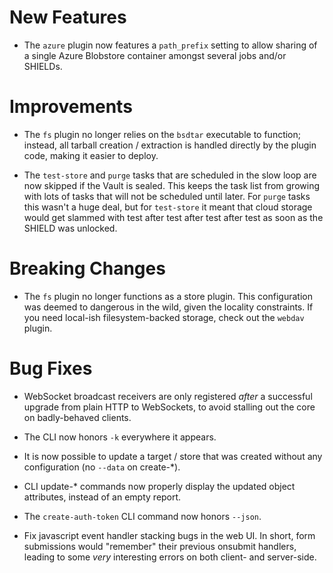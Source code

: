 # New Features

- The `azure` plugin now features a `path_prefix` setting to allow
  sharing of a single Azure Blobstore container amongst several
  jobs and/or SHIELDs.

# Improvements

- The `fs` plugin no longer relies on the `bsdtar` executable to
  function; instead, all tarball creation / extraction is handled
  directly by the plugin code, making it easier to deploy.

- The `test-store` and `purge` tasks that are scheduled in the
  slow loop are now skipped if the Vault is sealed.  This keeps
  the task list from growing with lots of tasks that will not be
  scheduled until later.  For `purge` tasks this wasn't a huge
  deal, but for `test-store` it meant that cloud storage would get
  slammed with test after test after test after test as soon as
  the SHIELD was unlocked.

# Breaking Changes

- The `fs` plugin no longer functions as a store plugin.  This
  configuration was deemed to dangerous in the wild, given the
  locality constraints.  If you need local-ish filesystem-backed
  storage, check out the `webdav` plugin.

# Bug Fixes

- WebSocket broadcast receivers are only registered _after_ a
  successful upgrade from plain HTTP to WebSockets, to avoid
  stalling out the core on badly-behaved clients.

- The CLI now honors `-k` everywhere it appears.

- It is now possible to update a target / store that was created
  without any configuration (no `--data` on create-*).

- CLI update-* commands now properly display the updated object
  attributes, instead of an empty report.

- The `create-auth-token` CLI command now honors `--json`.

- Fix javascript event handler stacking bugs in the web UI.  In
  short, form submissions would "remember" their previous onsubmit
  handlers, leading to some _very_ interesting errors on both
  client- and server-side.
